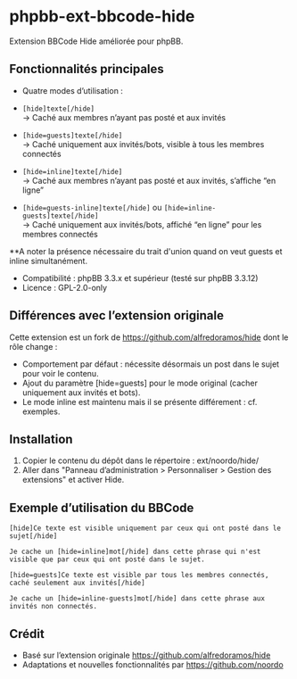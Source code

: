 # phpbb-ext-bbcode-hide

Extension BBCode Hide améliorée pour phpBB.

## Fonctionnalités principales

- Quatre modes d’utilisation :
- `[hide]texte[/hide]`  
  → Caché aux membres n’ayant pas posté et aux invités

- `[hide=guests]texte[/hide]`  
  → Caché uniquement aux invités/bots, visible à tous les membres connectés

- `[hide=inline]texte[/hide]`  
  → Caché aux membres n’ayant pas posté et aux invités, s’affiche “en ligne”

- `[hide=guests-inline]texte[/hide]` ou `[hide=inline-guests]texte[/hide]`  
  → Caché uniquement aux invités/bots, affiché “en ligne” pour les membres connectés

**A noter la présence nécessaire du trait d'union quand on veut guests et inline simultanément.

- Compatibilité : phpBB 3.3.x et supérieur (testé sur phpBB 3.3.12)
- Licence : GPL-2.0-only

## Différences avec l’extension originale

Cette extension est un fork de https://github.com/alfredoramos/hide dont le rôle change :

- Comportement par défaut : nécessite désormais un post dans le sujet pour voir le contenu.
- Ajout du paramètre [hide=guests] pour le mode original (cacher uniquement aux invités et bots).
- Le mode inline est maintenu mais il se présente différement : cf. exemples.

## Installation

1. Copier le contenu du dépôt dans le répertoire :
       ext/noordo/hide/
2. Aller dans "Panneau d’administration > Personnaliser > Gestion des extensions" et activer Hide.

## Exemple d’utilisation du BBCode

    [hide]Ce texte est visible uniquement par ceux qui ont posté dans le sujet[/hide]

    Je cache un [hide=inline]mot[/hide] dans cette phrase qui n'est visible que par ceux qui ont posté dans le sujet.

    [hide=guests]Ce texte est visible par tous les membres connectés, caché seulement aux invités[/hide]

    Je cache un [hide=inline-guests]mot[/hide] dans cette phrase aux invités non connectés.

## Crédit

- Basé sur l’extension originale https://github.com/alfredoramos/hide
- Adaptations et nouvelles fonctionnalités par https://github.com/noordo
